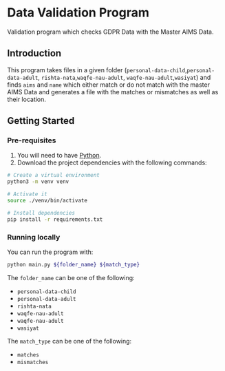 # Data Validation Program

Validation program which checks GDPR Data with the Master AIMS Data.

## Introduction

This program takes files in a given folder (`personal-data-child`,`personal-data-adult`, `rishta-nata`,`waqfe-nau-adult`, `waqfe-nau-adult`,`wasiyat`) and finds `aims` and `name` which either match or do not match with the master AIMS Data and generates a file with the matches or mismatches as well as their location.

## Getting Started

### Pre-requisites

1. You will need to have [Python](https://www.python.org/).
2. Download the project dependencies with the following commands:

```bash
# Create a virtual environment
python3 -m venv venv

# Activate it
source ./venv/bin/activate

# Install dependencies
pip install -r requirements.txt
```

### Running locally

You can run the program with:

```bash
python main.py ${folder_name} ${match_type}
```

The `folder_name` can be one of the following: 
* `personal-data-child`
* `personal-data-adult`
* `rishta-nata`
* `waqfe-nau-adult`
* `waqfe-nau-adult`
* `wasiyat`

The `match_type` can be one of the following:

* `matches`
* `mismatches`
